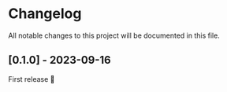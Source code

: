 # Changelog

All notable changes to this project will be documented in this file.

## [0.1.0] - 2023-09-16

First release 🎉